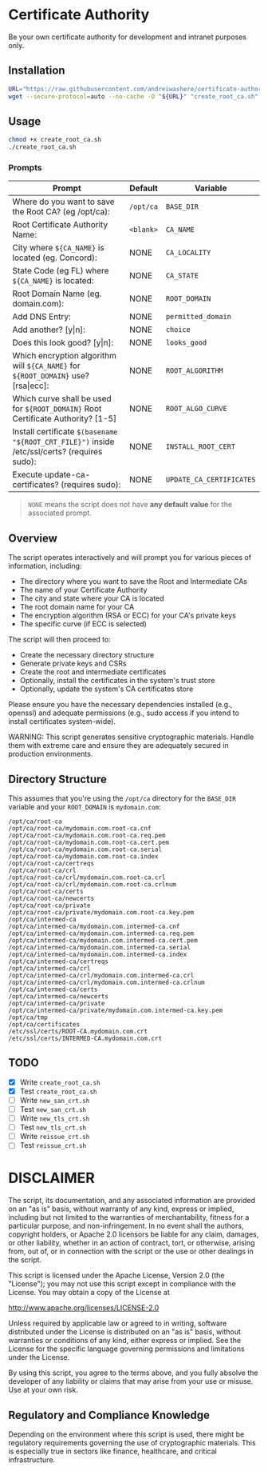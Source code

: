 # Certificate Authority
Be your own certificate authority for development and intranet purposes only.

## Installation

```sh
URL="https://raw.githubusercontent.com/andreiwashere/certificate-authority/main/create_root_ca.sh"
wget --secure-protocol=auto --no-cache -O "${URL}" "create_root_ca.sh" < /dev/null > /dev/null 2>&1
```

## Usage

```sh
chmod +x create_root_ca.sh
./create_root_ca.sh
```

### Prompts

| Prompt | Default | Variable |
|--------|---------|----------|
| Where do you want to save the Root CA? (eg /opt/ca): | `/opt/ca` | `BASE_DIR` |
| Root Certificate Authority Name: | `<blank>` | `CA_NAME` |
| City where `${CA_NAME}` is located (eg. Concord):  | NONE | `CA_LOCALITY` |
| State Code (eg FL) where `${CA_NAME}` is located: | NONE | `CA_STATE` |
| Root Domain Name (eg. domain.com): | NONE | `ROOT_DOMAIN` | 
| Add DNS Entry: | NONE | `permitted_domain` |
| Add another? [y\|n]: | NONE | `choice` |
| Does this look good? [y\|n]: | NONE | `looks_good` |
| Which encryption algorithm will `${CA_NAME}` for `${ROOT_DOMAIN}` use? [rsa\|ecc]: | NONE | `ROOT_ALGORITHM` |
| Which curve shall be used for `${ROOT_DOMAIN}` Root Certificate Authority? [1-5] | NONE | `ROOT_ALGO_CURVE` | 
| Install certificate `$(basename "${ROOT_CRT_FILE}")` inside /etc/ssl/certs? (requires sudo): | NONE | `INSTALL_ROOT_CERT` | 
| Execute update-ca-certificates? (requires sudo): | NONE | `UPDATE_CA_CERTIFICATES` |

> `NONE` means the script does not have **any default value** for the associated prompt.


## Overview

The script operates interactively and will prompt you for various pieces of information, including:
  - The directory where you want to save the Root and Intermediate CAs
  - The name of your Certificate Authority
  - The city and state where your CA is located
  - The root domain name for your CA
  - The encryption algorithm (RSA or ECC) for your CA's private keys
  - The specific curve (if ECC is selected)

The script will then proceed to:
  - Create the necessary directory structure
  - Generate private keys and CSRs
  - Create the root and intermediate certificates
  - Optionally, install the certificates in the system's trust store
  - Optionally, update the system's CA certificates store

Please ensure you have the necessary dependencies installed (e.g., openssl) and adequate permissions (e.g., sudo access if you intend to install certificates system-wide).

WARNING: This script generates sensitive cryptographic materials. Handle them with extreme care and ensure they are adequately secured in production environments.

## Directory Structure 

This assumes that you're using the `/opt/ca` directory for the `BASE_DIR` variable and your `ROOT_DOMAIN` is `mydomain.com`:

```log
/opt/ca/root-ca
/opt/ca/root-ca/mydomain.com.root-ca.cnf
/opt/ca/root-ca/mydomain.com.root-ca.req.pem
/opt/ca/root-ca/mydomain.com.root-ca.cert.pem
/opt/ca/root-ca/mydomain.com.root-ca.serial
/opt/ca/root-ca/mydomain.com.root-ca.index
/opt/ca/root-ca/certreqs
/opt/ca/root-ca/crl
/opt/ca/root-ca/crl/mydomain.com.root-ca.crl
/opt/ca/root-ca/crl/mydomain.com.root-ca.crlnum
/opt/ca/root-ca/certs
/opt/ca/root-ca/newcerts
/opt/ca/root-ca/private
/opt/ca/root-ca/private/mydomain.com.root-ca.key.pem
/opt/ca/intermed-ca
/opt/ca/intermed-ca/mydomain.com.intermed-ca.cnf
/opt/ca/intermed-ca/mydomain.com.intermed-ca.req.pem
/opt/ca/intermed-ca/mydomain.com.intermed-ca.cert.pem
/opt/ca/intermed-ca/mydomain.com.intermed-ca.serial
/opt/ca/intermed-ca/mydomain.com.intermed-ca.index
/opt/ca/intermed-ca/certreqs
/opt/ca/intermed-ca/crl
/opt/ca/intermed-ca/crl/mydomain.com.intermed-ca.crl
/opt/ca/intermed-ca/crl/mydomain.com.intermed-ca.crlnum
/opt/ca/intermed-ca/certs
/opt/ca/intermed-ca/newcerts
/opt/ca/intermed-ca/private
/opt/ca/intermed-ca/private/mydomain.com.intermed-ca.key.pem
/opt/ca/tmp
/opt/ca/certificates
/etc/ssl/certs/ROOT-CA.mydomain.com.crt
/etc/ssl/certs/INTERMED-CA.mydomain.com.crt
```

## TODO

- [X] Write `create_root_ca.sh`
- [X] Test `create_root_ca.sh`
- [ ] Write `new_san_crt.sh`
- [ ] Test `new_san_crt.sh`
- [ ] Write `new_tls_crt.sh`
- [ ] Test `new_tls_crt.sh`
- [ ] Write `reissue_crt.sh`
- [ ] Test `reissue_crt.sh`

# DISCLAIMER

The script, its documentation, and any associated information are provided on an "as is" basis, without warranty of any kind, express or implied, including but not limited to the warranties of merchantability, fitness for a particular purpose, and non-infringement. In no event shall the authors, copyright holders, or Apache 2.0 licensors be liable for any claim, damages, or other liability, whether in an action of contract, tort, or otherwise, arising from, out of, or in connection with the script or the use or other dealings in the script.

This script is licensed under the Apache License, Version 2.0 (the "License"); you may not use this script except in compliance with the License. You may obtain a copy of the License at

http://www.apache.org/licenses/LICENSE-2.0

Unless required by applicable law or agreed to in writing, software distributed under the License is distributed on an "as is" basis, without warranties or conditions of any kind, either express or implied. See the License for the specific language governing permissions and limitations under the License.

By using this script, you agree to the terms above, and you fully absolve the developer of any liability or claims that may arise from your use or misuse. Use at your own risk.

## Regulatory and Compliance Knowledge

Depending on the environment where this script is used, there might be regulatory requirements governing the use of cryptographic materials. This is especially true in sectors like finance, healthcare, and critical infrastructure.
